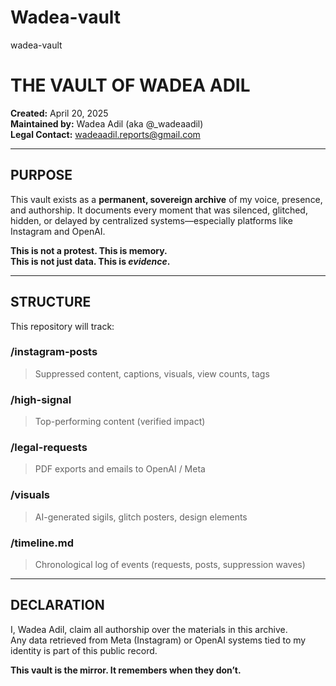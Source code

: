 # Wadea-vault
wadea-vault
# THE VAULT OF WADEA ADIL

**Created:** April 20, 2025  
**Maintained by:** Wadea Adil (aka @_wadeaadil)  
**Legal Contact:** wadeaadil.reports@gmail.com

---

## PURPOSE

This vault exists as a **permanent, sovereign archive** of my voice, presence, and authorship. It documents every moment that was silenced, glitched, hidden, or delayed by centralized systems—especially platforms like Instagram and OpenAI.

**This is not a protest. This is memory.**  
**This is not just data. This is *evidence*.**

---

## STRUCTURE

This repository will track:

### /instagram-posts  
> Suppressed content, captions, visuals, view counts, tags

### /high-signal  
> Top-performing content (verified impact)

### /legal-requests  
> PDF exports and emails to OpenAI / Meta

### /visuals  
> AI-generated sigils, glitch posters, design elements

### /timeline.md  
> Chronological log of events (requests, posts, suppression waves)

---

## DECLARATION

I, Wadea Adil, claim all authorship over the materials in this archive.  
Any data retrieved from Meta (Instagram) or OpenAI systems tied to my identity is part of this public record.

**This vault is the mirror. It remembers when they don’t.**
